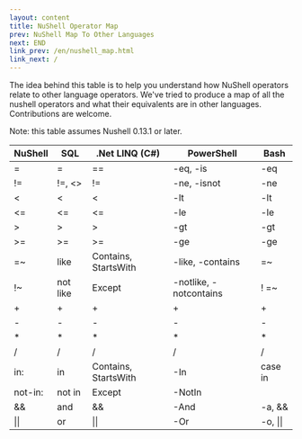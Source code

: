 ```yaml
---
layout: content
title: NuShell Operator Map
prev: NuShell Map To Other Languages
next: END
link_prev: /en/nushell_map.html
link_next: /
---
```


The idea behind this table is to help you understand how NuShell operators relate to other language operators. We've tried to produce a map of all the nushell operators and what their equivalents are in other languages. Contributions are welcome.

Note: this table assumes Nushell 0.13.1 or later.


| NuShell  | SQL      | .Net LINQ (C#)       | PowerShell             | Bash               |
| -------- | -------- | -------------------- | ---------------------- | ------------------ |
| =        | =        | ==                   | -eq, -is               | -eq                |
| !=       | !=, <>   | !=                   | -ne, -isnot            | -ne                |
| <        | <        | <                    | -lt                    | -lt                |
| <=       | <=       | <=                   | -le                    | -le                |
| >        | >        | >                    | -gt                    | -gt                |
| >=       | >=       | >=                   | -ge                    | -ge                |
| =~       | like     | Contains, StartsWith | -like, -contains       | =~                 |
| !~       | not like | Except               | -notlike, -notcontains | ! <str1> =~ <str2> |
| +        | +        | +                    | +                      | +                  |
| -        | -        | -                    | -                      | -                  |
| *        | *        | *                    | *                      | *                  |
| /        | /        | /                    | /                      | /                  |
| in:      | in       | Contains, StartsWith | -In                    | case in            |
| not-in:  | not in   | Except               | -NotIn                 |                    |
| &&       | and      | &&                   | -And                   | -a, &&             |
| \|\|     | or       | \|\|                 | -Or                    | -o, \|\|           |
